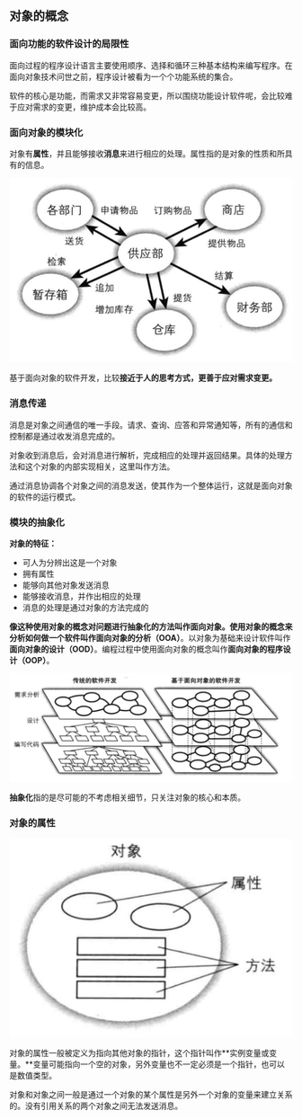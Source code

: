 ## 对象的概念

### 面向功能的软件设计的局限性

面向过程的程序设计语言主要使用顺序、选择和循环三种基本结构来编写程序。在面向对象技术问世之前，程序设计被看为一个个功能系统的集合。

软件的核心是功能，而需求又非常容易变更，所以围绕功能设计软件呢，会比较难于应对需求的变更，维护成本会比较高。

### 面向对象的模块化

对象有**属性**，并且能够接收**消息**来进行相应的处理。属性指的是对象的性质和所具有的信息。

 ![业务](/assets/Jietu20190329-152342.jpg)
 
基于面向对象的软件开发，比较**接近于人的思考方式，更善于应对需求变更。**

### 消息传递

消息是对象之间通信的唯一手段。请求、查询、应答和异常通知等，所有的通信和控制都是通过收发消息完成的。

对象收到消息后，会对消息进行解析，完成相应的处理并返回结果。具体的处理方法和这个对象的内部实现相关，这里叫作方法。

通过消息协调各个对象之间的消息发送，使其作为一个整体运行，这就是面向对象的软件的运行模式。

### 模块的抽象化

**对象的特征：**
- 可人为分辨出这是一个对象
- 拥有属性
- 能够向其他对象发送消息
- 能够接收消息，并作出相应的处理
- 消息的处理是通过对象的方法完成的

**像这种使用对象的概念对问题进行抽象化的方法叫作面向对象。**使用对象的概念来分析如何做一个软件叫作**面向对象的分析（OOA）**。以对象为基础来设计软件叫作**面向对象的设计（OOD）**。编程过程中使用面向对象的概念叫作**面向对象的程序设计（OOP）**。

![模块的一致性](/assets/Jietu20190329-154446.jpg)

**抽象化**指的是尽可能的不考虑相关细节，只关注对象的核心和本质。

### 对象的属性

![对象的概念图](/assets/Jietu20190329-161215@2x.jpg)

对象的属性一般被定义为指向其他对象的指针，这个指针叫作**实例变量或变量。**变量可能指向一个空的对象，另外变量也不一定必须是一个指针，也可以是数值类型。

对象和对象之间一般是通过一个对象的某个属性是另外一个对象的变量来建立关系的。没有引用关系的两个对象之间无法发送消息。
